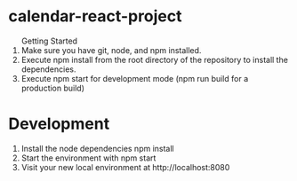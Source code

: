 # calendar-react-project

<ol>Getting Started
<li>Make sure you have git, node, and npm installed.</li>
<li>Execute npm install from the root directory of the repository to install the dependencies.</li>
<li>Execute npm start for development mode (npm run build for a production build)</li>
</ol>

<h1>Development</h1>

<ol>
<li>Install the node dependencies npm install</li>
<li>Start the environment with npm start</li>
<li>Visit your new local environment at http://localhost:8080</li>
</ol>

